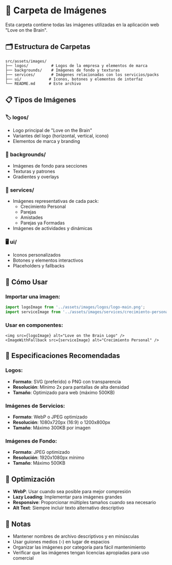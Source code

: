 # 📁 Carpeta de Imágenes

Esta carpeta contiene todas las imágenes utilizadas en la aplicación web "Love on the Brain".

## 🗂️ Estructura de Carpetas

```
src/assets/images/
├── logos/          # Logos de la empresa y elementos de marca
├── backgrounds/    # Imágenes de fondo y texturas
├── services/       # Imágenes relacionadas con los servicios/packs
├── ui/            # Iconos, botones y elementos de interfaz
└── README.md      # Este archivo
```

## 📋 Tipos de Imágenes

### 🏷️ **logos/**
- Logo principal de "Love on the Brain"
- Variantes del logo (horizontal, vertical, icono)
- Elementos de marca y branding

### 🎨 **backgrounds/**
- Imágenes de fondo para secciones
- Texturas y patrones
- Gradientes y overlays

### 🎁 **services/**
- Imágenes representativas de cada pack:
  - Crecimiento Personal
  - Parejas
  - Amistades
  - Parejas ya Formadas
- Imágenes de actividades y dinámicas

### 🖥️ **ui/**
- Iconos personalizados
- Botones y elementos interactivos
- Placeholders y fallbacks

## 🚀 Cómo Usar

### **Importar una imagen:**
```typescript
import logoImage from '../assets/images/logos/logo-main.png';
import serviceImage from '../assets/images/services/crecimiento-personal.jpg';
```

### **Usar en componentes:**
```tsx
<img src={logoImage} alt="Love on the Brain Logo" />
<ImageWithFallback src={serviceImage} alt="Crecimiento Personal" />
```

## 📏 Especificaciones Recomendadas

### **Logos:**
- **Formato**: SVG (preferido) o PNG con transparencia
- **Resolución**: Mínimo 2x para pantallas de alta densidad
- **Tamaño**: Optimizado para web (máximo 500KB)

### **Imágenes de Servicios:**
- **Formato**: WebP o JPEG optimizado
- **Resolución**: 1080x720px (16:9) o 1200x800px
- **Tamaño**: Máximo 300KB por imagen

### **Imágenes de Fondo:**
- **Formato**: JPEG optimizado
- **Resolución**: 1920x1080px mínimo
- **Tamaño**: Máximo 500KB

## 🎯 Optimización

- **WebP**: Usar cuando sea posible para mejor compresión
- **Lazy Loading**: Implementar para imágenes grandes
- **Responsive**: Proporcionar múltiples tamaños cuando sea necesario
- **Alt Text**: Siempre incluir texto alternativo descriptivo

## 📝 Notas

- Mantener nombres de archivo descriptivos y en minúsculas
- Usar guiones medios (-) en lugar de espacios
- Organizar las imágenes por categoría para fácil mantenimiento
- Verificar que las imágenes tengan licencias apropiadas para uso comercial
